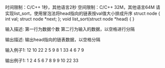 时间限制：C/C++ 1秒，其他语言2秒
空间限制：C/C++ 32M，其他语言64M
请实现list_sort，使用冒泡法将head指向的链表按val值大小排成升序 
struct node { 
    int val; 
    struct node *next; 
}; 
void list_sort(struct node *head) 
{ 
} 


输入描述:
第一行为数据个数 第二行为输入的数据，以空格进行分隔

输出描述:
输出head指向的链表数据，以空格分隔

输入例子1:
12
10 22 2 5 9 8 1 33 4 6 7 9

输出例子1:
1 2 4 5 6 7 8 9 9 10 22 33

